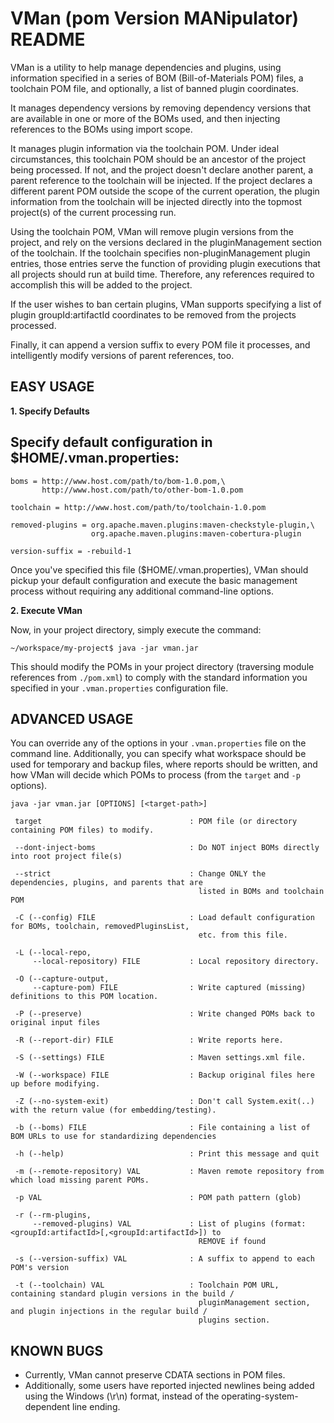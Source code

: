VMan (pom Version MANipulator) README
=====================================

VMan is a utility to help manage dependencies and plugins, using information
specified in a series of BOM (Bill-of-Materials POM) files, a toolchain POM
file, and optionally, a list of banned plugin coordinates.

It manages dependency versions by removing dependency versions that are available
in one or more of the BOMs used, and then injecting references to the BOMs
using import scope.

It manages plugin information via the toolchain POM. Under ideal circumstances,
this toolchain POM should be an ancestor of the project being processed. If
not, and the project doesn't declare another parent, a parent reference to the
toolchain will be injected. If the project declares a different parent POM
outside the scope of the current operation, the plugin information from the
toolchain will be injected directly into the topmost project(s) of the current
processing run.

Using the toolchain POM, VMan will remove plugin versions from the project, and
rely on the versions declared in the pluginManagement section of the toolchain.
If the toolchain specifies non-pluginManagement plugin entries, those entries
serve the function of providing plugin executions that all projects should 
run at build time. Therefore, any references required to accomplish this will
be added to the project.

If the user wishes to ban certain plugins, VMan supports specifying
a list of plugin groupId:artifactId coordinates to be removed from the projects 
processed.

Finally, it can append a version suffix to every POM file it processes, and
intelligently modify versions of parent references, too.

EASY USAGE
----------

**1. Specify Defaults**

Specify default configuration in **$HOME/.vman.properties**:
 ---

    boms = http://www.host.com/path/to/bom-1.0.pom,\
           http://www.host.com/path/to/other-bom-1.0.pom
    
    toolchain = http://www.host.com/path/to/toolchain-1.0.pom
    
    removed-plugins = org.apache.maven.plugins:maven-checkstyle-plugin,\
                      org.apache.maven.plugins:maven-cobertura-plugin
    
    version-suffix = -rebuild-1

Once you've specified this file ($HOME/.vman.properties), VMan should pickup your
default configuration and execute the basic management process without requiring 
any additional command-line options.

**2. Execute VMan**

Now, in your project directory, simply execute the command:

    ~/workspace/my-project$ java -jar vman.jar

This should modify the POMs in your project directory (traversing module references from `./pom.xml`)
to comply with the standard information you specified in your `.vman.properties` configuration file.

ADVANCED USAGE
--------------

You can override any of the options in your `.vman.properties` file on the command line. Additionally,
you can specify what workspace should be used for temporary and backup files, where reports should be
written, and how VMan will decide which POMs to process (from the `target` and `-p` options).

    java -jar vman.jar [OPTIONS] [<target-path>]
    
     target                                 : POM file (or directory containing POM files) to modify.
     
     --dont-inject-boms                     : Do NOT inject BOMs directly into root project file(s)
     
     --strict                               : Change ONLY the dependencies, plugins, and parents that are 
                                              listed in BOMs and toolchain POM
     
     -C (--config) FILE                     : Load default configuration for BOMs, toolchain, removedPluginsList, 
                                              etc. from this file.
     
     -L (--local-repo, 
         --local-repository) FILE           : Local repository directory.
         
     -O (--capture-output, 
         --capture-pom) FILE                : Write captured (missing) definitions to this POM location.
         
     -P (--preserve)                        : Write changed POMs back to original input files
     
     -R (--report-dir) FILE                 : Write reports here.
     
     -S (--settings) FILE                   : Maven settings.xml file.
     
     -W (--workspace) FILE                  : Backup original files here up before modifying.
     
     -Z (--no-system-exit)                  : Don't call System.exit(..) with the return value (for embedding/testing).
     
     -b (--boms) FILE                       : File containing a list of BOM URLs to use for standardizing dependencies
     
     -h (--help)                            : Print this message and quit
     
     -m (--remote-repository) VAL           : Maven remote repository from which load missing parent POMs.
     
     -p VAL                                 : POM path pattern (glob)
     
     -r (--rm-plugins, 
         --removed-plugins) VAL             : List of plugins (format: <groupId:artifactId>[,<groupId:artifactId>]) to 
                                              REMOVE if found
         
     -s (--version-suffix) VAL              : A suffix to append to each POM's version
    
     -t (--toolchain) VAL                   : Toolchain POM URL, containing standard plugin versions in the build /
                                              pluginManagement section, and plugin injections in the regular build /
                                              plugins section.

KNOWN BUGS
----------

* Currently, VMan cannot preserve CDATA sections in POM files.
* Additionally, some users have reported injected newlines being added using the Windows (\r\n) format, instead of
the operating-system-dependent line ending.

